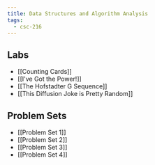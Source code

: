 ```yaml
---
title: Data Structures and Algorithm Analysis
tags:
  - csc-216
---
```


## Labs

* [[Counting Cards]]
* [[I've Got the Power!]]
* [[The Hofstadter G Sequence]]
* [[This Diffusion Joke is Pretty Random]]

## Problem Sets

* [[Problem Set 1]]
* [[Problem Set 2]]
* [[Problem Set 3]]
* [[Problem Set 4]]
